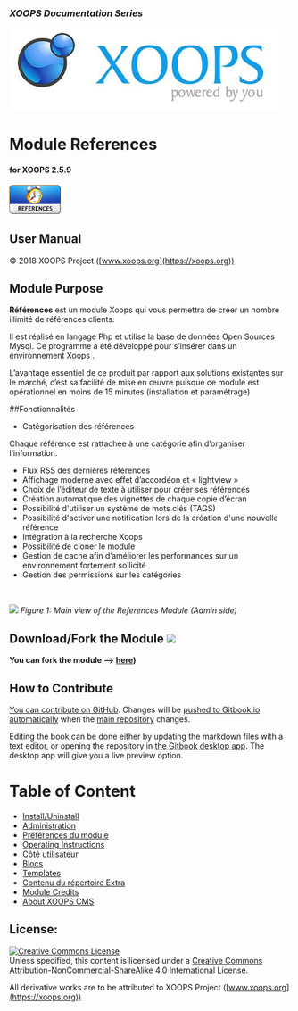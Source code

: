 ### _XOOPS Documentation Series_
![](assets/logoXoops.jpg)

# Module References
#### for XOOPS 2.5.9
      
![](assets/logoModule.png)
            
## User Manual

© 2018 XOOPS Project ([www.xoops.org](https://xoops.org))  

## Module Purpose 

**Références** est un module Xoops qui vous permettra de créer un nombre illimité de références clients. 

Il est réalisé en langage Php et utilise la base de données Open Sources Mysql. 
Ce programme a été développé pour s’insérer dans un environnement Xoops .  
 
L’avantage essentiel de ce produit par rapport aux solutions existantes sur le marché, c’est sa facilité de mise en œuvre puisque ce module est opérationnel en moins de 15 minutes (installation et paramétrage) 

##Fonctionnalités 
 
- Catégorisation des références 

Chaque référence est rattachée à une catégorie afin d’organiser l’information. 
 
- Flux RSS des dernières références 
- Affichage moderne avec effet d’accordéon et « lightview » 
- Choix de l’éditeur de texte à utiliser pour créer ses références 
- Création automatique des vignettes de chaque copie d’écran 
- Possibilité d'utiliser un système de mots clés (TAGS) 
- Possibilité d'activer une notification lors de la création d'une nouvelle référence 
- Intégration à la recherche Xoops 
- Possibilité de cloner le module 
- Gestion de cache afin d’améliorer les performances sur un environnement fortement sollicité 
- Gestion des permissions sur les catégories 

<br>

![](assets/image001.png)
*Figure 1: Main view of the References Module (Admin side)*

## Download/Fork the Module ![](https://xoops.org/images/forkit.png) 

**You can fork the module --> [here](https://github.com/XoopsModules25x/XXX))** 

## How to Contribute

[You can contribute on GitHub](https://github.com/XoopsDocs/references-tutorial). Changes will be [pushed to Gitbook.io automatically](https://www.gitbook.com/book/xoops/references-tutorial/activity) when the [main repository](https://github.com/XoopsDocs/references-tutorial) changes.

Editing the book can be done either by updating the markdown files with a text editor, or opening the repository in [the Gitbook desktop app](https://github.com/GitbookIO/editor/blob/master/README.md). The desktop app will give you a live preview option.

# Table of Content

* [Install/Uninstall](book/1install.md)
* [Administration](book/2administration.md)
* [Préférences du module](book/3preferences.md)
* [Operating Instructions](book/4operations.md)
* [Côté utilisateur](book/5userside.md)
* [Blocs](book/6blocks.md)
* [Templates](book/7templates.md)
* [Contenu du répertoire Extra](book/8other.md) 
* [Module Credits](book/9credits.md)
* [About XOOPS CMS](book/10aboutxoops.md)

## License:

<a rel="license" href="http://creativecommons.org/licenses/by-nc-sa/4.0/"><img alt="Creative Commons License" style="border-width:0" src="https://i.creativecommons.org/l/by-nc-sa/4.0/88x31.png" /></a><br />Unless specified, this content is licensed under a <a rel="license" href="http://creativecommons.org/licenses/by-nc-sa/4.0/">Creative Commons Attribution-NonCommercial-ShareAlike 4.0 International License</a>.

All derivative works are to be attributed to XOOPS Project ([www.xoops.org](https://xoops.org))

